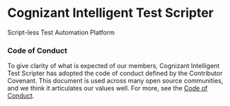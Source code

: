 # Cognizant Intelligent Test Scripter

Script-less Test Automation Platform

### Code of Conduct

To give clarity of what is expected of our members, Cognizant Intelligent Test Scripter has adopted the code of conduct defined by the Contributor Covenant. This document is used across many open source communities, and we think it articulates our values well. For more, see the [Code of Conduct](CODE_OF_CONDUCT.md).
